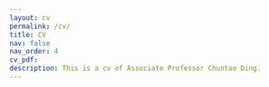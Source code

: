 ```yaml
---
layout: cv
permalink: /cv/
title: CV
nav: false
nav_order: 4
cv_pdf: 
description: This is a cv of Associate Professor Chuntao Ding.
---
```

